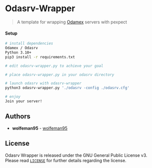 # Odasrv-Wrapper

> A template for wrapping [Odamex](https://odamex.net) servers with pexpect

#### Setup

``` bash
# install dependencies
Odamex / Odasrv
Python 3.10+
pip3 install -r requirements.txt

# edit odasrv-wrapper.py to achieve your goal

# place odasrv-wrapper.py in your odasrv directory

# launch odasrv with odasrv-wrapper
python3 odasrv-wrapper.py './odasrv -config ./odasrv.cfg'

# enjoy
Join your server!

```

## Authors

* **wolfeman95** - [wolfeman95](https://github.com/wolfeman95)

## License
Odasrv Wrapper is released under the GNU General Public License v3. Please read [`LICENSE`](LICENSE) for further details regarding the license.